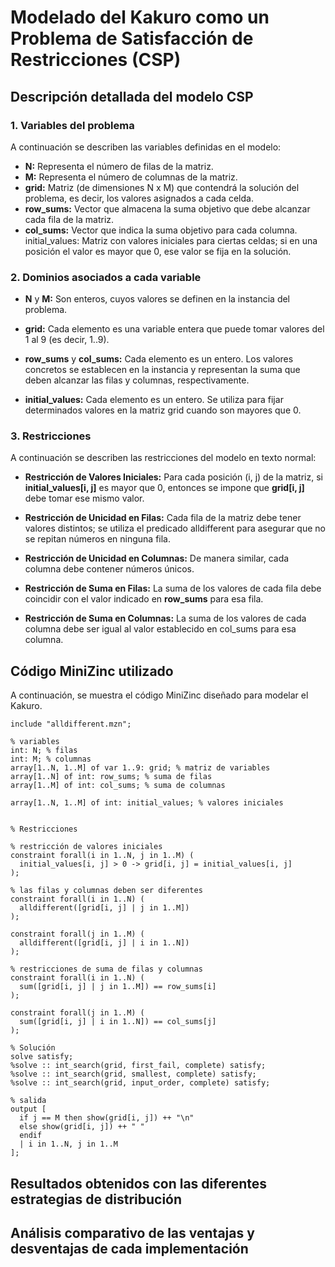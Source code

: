 # Modelado del Kakuro como un Problema de Satisfacción de Restricciones (CSP)

## Descripción detallada del modelo CSP

### 1. Variables del problema

A continuación se describen las variables definidas en el modelo:

- **N:** Representa el número de filas de la matriz.
- **M:** Representa el número de columnas de la matriz.
- **grid:** Matriz (de dimensiones N x M) que contendrá la solución del problema, es decir, los valores asignados a cada celda.
- **row_sums:** Vector que almacena la suma objetivo que debe alcanzar cada fila de la matriz.
- **col_sums:** Vector que indica la suma objetivo para cada columna.
  initial_values: Matriz con valores iniciales para ciertas celdas; si en una posición el valor es mayor que 0, ese valor se fija en la solución.

### 2. Dominios asociados a cada variable

- **N** y **M:** Son enteros, cuyos valores se definen en la instancia del problema.

- **grid:** Cada elemento es una variable entera que puede tomar valores del 1 al 9 (es decir, 1..9).

- **row_sums** y **col_sums:** Cada elemento es un entero. Los valores concretos se establecen en la instancia y representan la suma que deben alcanzar las filas y columnas, respectivamente.

- **initial_values:** Cada elemento es un entero. Se utiliza para fijar determinados valores en la matriz grid cuando son mayores que 0.

### 3. Restricciones

A continuación se describen las restricciones del modelo en texto normal:

- **Restricción de Valores Iniciales:** Para cada posición (i, j) de la matriz, si **initial_values[i, j]** es mayor que 0, entonces se impone que **grid[i, j]** debe tomar ese mismo valor.

- **Restricción de Unicidad en Filas:**
  Cada fila de la matriz debe tener valores distintos; se utiliza el predicado alldifferent para asegurar que no se repitan números en ninguna fila.

- **Restricción de Unicidad en Columnas:**
  De manera similar, cada columna debe contener números únicos.

- **Restricción de Suma en Filas:**
  La suma de los valores de cada fila debe coincidir con el valor indicado en **row_sums** para esa fila.

- **Restricción de Suma en Columnas:**
  La suma de los valores de cada columna debe ser igual al valor establecido en col_sums para esa columna.

## Código MiniZinc utilizado

A continuación, se muestra el código MiniZinc diseñado para modelar el Kakuro.

```minizinc
include "alldifferent.mzn";

% variables
int: N; % filas
int: M; % columnas
array[1..N, 1..M] of var 1..9: grid; % matriz de variables
array[1..N] of int: row_sums; % suma de filas
array[1..M] of int: col_sums; % suma de columnas

array[1..N, 1..M] of int: initial_values; % valores iniciales


% Restricciones

% restricción de valores iniciales
constraint forall(i in 1..N, j in 1..M) (
  initial_values[i, j] > 0 -> grid[i, j] = initial_values[i, j]
);

% las filas y columnas deben ser diferentes
constraint forall(i in 1..N) (
  alldifferent([grid[i, j] | j in 1..M])
);

constraint forall(j in 1..M) (
  alldifferent([grid[i, j] | i in 1..N])
);

% restricciones de suma de filas y columnas
constraint forall(i in 1..N) (
  sum([grid[i, j] | j in 1..M]) == row_sums[i]
);

constraint forall(j in 1..M) (
  sum([grid[i, j] | i in 1..N]) == col_sums[j]
);

% Solución
solve satisfy;
%solve :: int_search(grid, first_fail, complete) satisfy;
%solve :: int_search(grid, smallest, complete) satisfy;
%solve :: int_search(grid, input_order, complete) satisfy;

% salida
output [
  if j == M then show(grid[i, j]) ++ "\n"
  else show(grid[i, j]) ++ " "
  endif
  | i in 1..N, j in 1..M
];
```

## Resultados obtenidos con las diferentes estrategias de distribución

## Análisis comparativo de las ventajas y desventajas de cada implementación
